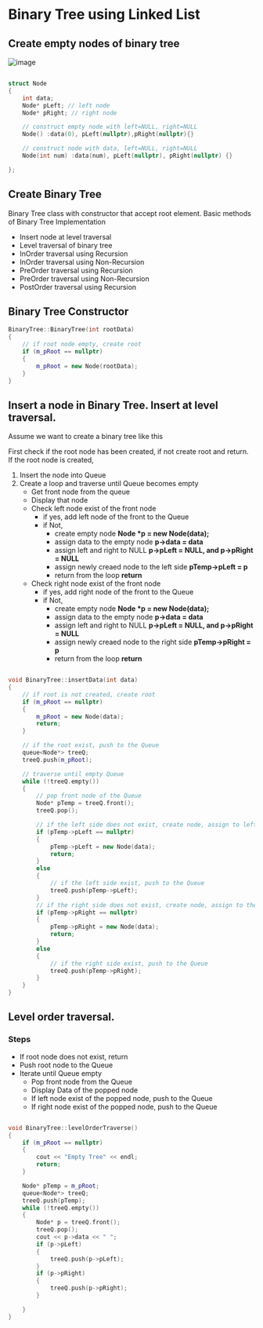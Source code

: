 # Binary Tree using Linked List

## Create empty nodes of binary tree

![image](https://github.com/smitesht/datastructures/assets/52151346/1d4f1718-d858-4a12-82bb-a186b63fbe6c)

```c++

struct Node
{
    int data;
    Node* pLeft; // left node
    Node* pRight; // right node

    // construct empty node with left=NULL, right=NULL
    Node() :data(0), pLeft(nullptr),pRight(nullptr){}

    // construct node with data, left=NULL, right=NULL
    Node(int num) :data(num), pLeft(nullptr), pRight(nullptr) {}

};

```

## Create Binary Tree

Binary Tree class with constructor that accept root element.
Basic methods of Binary Tree Implementation

- Insert node at level traversal
- Level traversal of binary tree
- InOrder traversal using Recursion
- InOrder traversal using Non-Recursion
- PreOrder traversal using Recursion
- PreOrder traversal using Non-Recursion
- PostOrder traversal using Recursion

## Binary Tree Constructor

```c++
BinaryTree::BinaryTree(int rootData)
{
    // if root node empty, create root
    if (m_pRoot == nullptr)
    {
        m_pRoot = new Node(rootData);
    }
}
```

## Insert a node in Binary Tree. Insert at level traversal.

Assume we want to create a binary tree like this

First check if the root node has been created, if not create root and return.
If the root node is created,

1. Insert the node into Queue
2. Create a loop and traverse until Queue becomes empty
   - Get front node from the queue
   - Display that node
   - Check left node exist of the front node
     - if yes, add left node of the front to the Queue
     - if Not,
       - create empty node **Node \*p = new Node(data);**
       - assign data to the empty node **p->data = data**
       - assign left and right to NULL **p->pLeft = NULL, and p->pRight = NULL**
       - assign newly creaed node to the left side **pTemp->pLeft = p**
       - return from the loop **return**
   - Check right node exist of the front node
     - if yes, add right node of the front to the Queue
     - if Not,
       - create empty node **Node \*p = new Node(data);**
       - assign data to the empty node **p->data = data**
       - assign left and right to NULL **p->pLeft = NULL, and p->pRight = NULL**
       - assign newly creaed node to the right side **pTemp->pRight = p**
       - return from the loop **return**

```c++

void BinaryTree::insertData(int data)
{
    // if root is not created, create root
    if (m_pRoot == nullptr)
    {
        m_pRoot = new Node(data);
        return;
    }

    // if the root exist, push to the Queue
    queue<Node*> treeQ;
    treeQ.push(m_pRoot);

    // traverse until empty Queue
    while (!treeQ.empty())
    {
        // pop front node of the Queue
        Node* pTemp = treeQ.front();
        treeQ.pop();

        // if the left side does not exist, create node, assign to left and return
        if (pTemp->pLeft == nullptr)
        {
            pTemp->pLeft = new Node(data);
            return;
        }
        else
        {
            // if the left side exist, push to the Queue
            treeQ.push(pTemp->pLeft);
        }
        // if the right side does not exist, create node, assign to the right side and return
        if (pTemp->pRight == nullptr)
        {
            pTemp->pRight = new Node(data);
            return;
        }
        else
        {
            // if the right side exist, push to the Queue
            treeQ.push(pTemp->pRight);
        }
    }
}

```

## Level order traversal.

### Steps

- If root node does not exist, return
- Push root node to the Queue
- Iterate until Queue empty
  - Pop front node from the Queue
  - Display Data of the popped node
  - If left node exist of the popped node, push to the Queue
  - If right node exist of the popped node, push to the Queue

```c++

void BinaryTree::levelOrderTraverse()
{
    if (m_pRoot == nullptr)
    {
        cout << "Empty Tree" << endl;
        return;
    }

    Node* pTemp = m_pRoot;
    queue<Node*> treeQ;
    treeQ.push(pTemp);
    while (!treeQ.empty())
    {
        Node* p = treeQ.front();
        treeQ.pop();
        cout << p->data << " ";
        if (p->pLeft)
        {
            treeQ.push(p->pLeft);
        }
        if (p->pRight)
        {
            treeQ.push(p->pRight);
        }

    }
}

```
